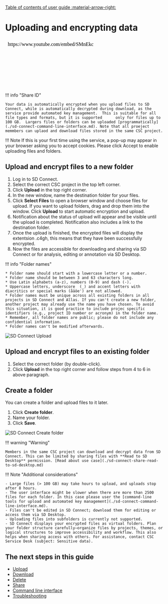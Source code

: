 [Table of contents of user guide :material-arrow-right:](sd-services-toc.md)

# Uploading and encrypting data

<iframe width="280" height="155" srcdoc="https://www.youtube.com/embed/SMnEkcS_HJw" title="YouTube video player" frameborder="0" allow="accelerometer; autoplay; clipboard-write; encrypted-media; gyroscope; picture-in-picture" allowfullscreen></iframe>

!!! info "Share ID"

    Your data is automatically encrypted when you upload files to SD Connect, while is automatically decrypted during download, as the service provide automated key management.  This is suitable for all file types and formats, but it is supported      only for files up to 100 GB.  Largers files or folders can be uploaded [programmatically](./sd-connect-command-line-interface.md). Note that all proeject memmbers can uplaod and download files stored in the same CSC project. 

!!! Note
    If this is your first time using the service, a pop-up may appear in your browser asking you to accept cookies. Please click Accept to enable uploading files and folders.

## Upload and encrypt files to a new folder

1. Log in to SD Connect.
2. Select the correct CSC project in the top left corner.
3. Click **Upload** in the top right corner.
4. In the new window, name the destination folder for your files.
5. Click **Select Files** to open a browser window and choose files for upload. If you want to upload folders, drag and drop them into the window. Click **Upload** to start automatic encryption and upload.
6. Notification about the status of upload will appear and be visible until the upload is completed. Notification also includes a link to the destination folder.
7. Once the upload is finished, the encrypted files will display the extentsion .c4gh, this means that they have been successfully encrypted. 
8. Now the files are accessible for downloading and sharing via SD Connect or for analysis, editing or annotation via SD Desktop.

!!! info "Folder names"

    * Folder name should start with a lowercase letter or a number.
    * Folder name should be between 3 and 63 characters long.
    * Use Latin alphabets (a-z), numbers (0-9) and dash (-). 
    * Uppercase letters, underscore  (_) and accent letters with diacritics or special marks (åäöe') are not allowed.
    * Folder names must be unique across all existing folders in all projects in SD Connect and Allas. If you can't create a new folder, another project may already use the name you have chosen. To avoid this situation, it is good practice to include projec specific identifiers (e.g., project ID number or acronym) in the folder name.
    * Remember, all folder names are public; please do not include any confidential information.
    * Folder names can't be modified afterwards.



![SD Connect Upload](https://a3s.fi/docs-files/sensitive-data/SD_Connect/SDConnect_Upload.png)


## Upload and encrypt files to an existing folder

1. Select the correct folder (by double-click).
2. Click **Upload** in the top right corner and follow steps from 4 to 6 in above paragraph.

## Create a folder

You can create a folder and upload files to it later.

1. Click **Create folder**.
2. Name your folder.
3. Click **Save**.

![SD Connect Create folder](https://a3s.fi/docs-files/sensitive-data/SD_Connect/UseCase_CreateFolder.png)

!!! warning "Warning"

    Members in the same CSC project can download and decrypt data from SD Connect. This can be limited by sharing files with **Read to SD Desktop** permission. [Read about use case](./sd-connect-share-read-to-sd-desktop.md)

!!! Note "Additional considerations"

    - Large files (> 100 GB) may take hours to upload, and uploads stop after 8 hours.
    - The user interface might be slower when there are more than 2500 files for each folder. In this case please user the [command-line tools for upload and automated key management](./sd-connect-command-line-interface.md). 
    - Files can't be edited in SD Connect; download them for editing or  access them via SD Desktop. 
    - Uploading files into subfolders is currently not supported.
    - SD Connect displays your encrypted files as virtual folders. Plan your folder structure carefully—organize files by projects, themes, or logical structures to improve accessibility and workflow. This also helps when sharing access with others. For assistance, contact CSC Service Desk (subject: Sensitive data).

## The next steps in this guide 

* [Upload](./sd-connect-upload.md)
* [Download](./sd-connect-download.md)
* [Delete](./sd-connect-delete.md)
* [Share](./sd-connect-share.md)
* [Command line interface](./sd-connect-command-line-interface.md)
* [Troubleshooting](./sd-connect-troubleshooting.md)
